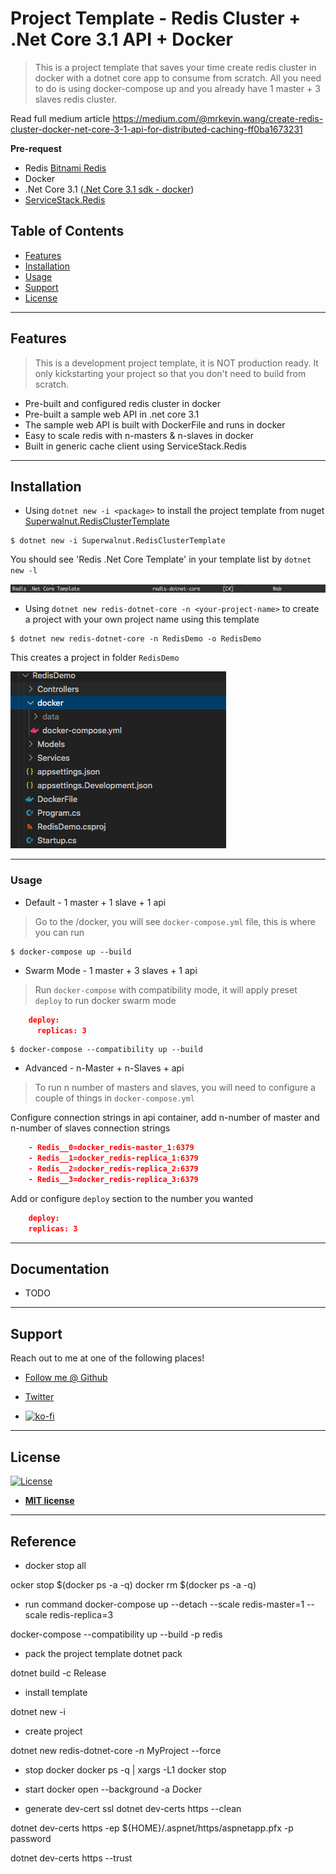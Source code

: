 # Project Template - Redis Cluster + .Net Core 3.1 API + Docker

> This is a project template that saves your time create redis cluster in docker with a dotnet core app to consume from scratch. All you need to do is using docker-compose up and you already have 1 master + 3 slaves redis cluster.

Read full medium article https://medium.com/@mrkevin.wang/create-redis-cluster-docker-net-core-3-1-api-for-distributed-caching-ff0ba1673231

**Pre-request**

- Redis [Bitnami Redis](https://github.com/bitnami/bitnami-docker-redis)
- Docker
- .Net Core 3.1 ([.Net Core 3.1 sdk - docker](https://hub.docker.com/_/microsoft-dotnet-core-sdk))
- [ServiceStack.Redis](https://github.com/ServiceStack/ServiceStack.Redis)

## Table of Contents

- [Features](#features)
- [Installation](#installation)
- [Usage](#usage)
- [Support](#support)
- [License](#license)

---

## Features

> This is a development project template, it is NOT production ready. It only kickstarting your project so that you don't need to build from scratch.

- Pre-built and configured redis cluster in docker
- Pre-built a sample web API in .net core 3.1
- The sample web API is built with DockerFile and runs in docker
- Easy to scale redis with n-masters & n-slaves in docker
- Built in generic cache client using ServiceStack.Redis

---

## Installation

- Using `dotnet new -i <package>` to install the project template from nuget [Superwalnut.RedisClusterTemplate](https://www.nuget.org/packages/Superwalnut.RedisClusterTemplate)

```shell
$ dotnet new -i Superwalnut.RedisClusterTemplate
```

You should see 'Redis .Net Core Template' in your template list by `dotnet new -l`

![Redis .net core Template Screenshot](images/dotnet-new-l.png)

- Using `dotnet new redis-dotnet-core -n <your-project-name>` to create a project with your own project name using this template

```shell
$ dotnet new redis-dotnet-core -n RedisDemo -o RedisDemo
```

This creates a project in folder `RedisDemo`

![Redis Demo](images/redis-demo.png)

---

### Usage

- Default - 1 master + 1 slave + 1 api

> Go to the <project-folder>/docker, you will see `docker-compose.yml` file, this is where you can run

```shell
$ docker-compose up --build
```

- Swarm Mode - 1 master + 3 slaves + 1 api

> Run `docker-compose` with compatibility mode, it will apply preset `deploy` to run docker swarm mode 

```json
    deploy:
      replicas: 3
```

```shell
$ docker-compose --compatibility up --build
```

- Advanced - n-Master + n-Slaves + api

> To run n number of masters and slaves, you will need to configure a couple of things in `docker-compose.yml`

Configure connection strings in api container, add n-number of master and n-number of slaves connection strings

```json
    - Redis__0=docker_redis-master_1:6379
    - Redis__1=docker_redis-replica_1:6379
    - Redis__2=docker_redis-replica_2:6379
    - Redis__3=docker_redis-replica_3:6379
```

Add or configure `deploy` section to the number you wanted

```json
    deploy:
    replicas: 3
```

---

## Documentation

- TODO

---

## Support

Reach out to me at one of the following places!

- [Follow me @ Github](https://github.com/superwalnut)

- [Twitter](https://twitter.com/superwalnuts)

- [![ko-fi](https://www.ko-fi.com/img/githubbutton_sm.svg)](https://ko-fi.com/Z8Z61I9HB)

---

## License

[![License](http://img.shields.io/:license-mit-blue.svg?style=flat-square)](http://badges.mit-license.org)

- **[MIT license](http://opensource.org/licenses/mit-license.php)**

-------

## Reference

- docker stop all

ocker stop $(docker ps -a -q)
docker rm $(docker ps -a -q)

- run command
docker-compose up --detach --scale redis-master=1 --scale redis-replica=3

docker-compose --compatibility up --build -p redis

- pack the project template
dotnet pack

dotnet build -c Release

- install template

dotnet new -i <package>

- create project

dotnet new redis-dotnet-core -n MyProject --force

- stop docker 
docker ps -q | xargs -L1 docker stop

- start docker
open --background -a Docker


- generate dev-cert ssl
dotnet dev-certs https --clean

dotnet dev-certs https -ep ${HOME}/.aspnet/https/aspnetapp.pfx -p password

dotnet dev-certs https --trust